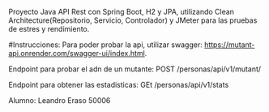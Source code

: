Proyecto Java API Rest con Spring Boot, H2 y JPA, utilizando Clean Architecture(Repositorio, Servicio, Controlador) y JMeter para las pruebas de estres y rendimiento.

#Instrucciones:
Para poder probar la api, utilizar swagger: https://mutant-api.onrender.com/swagger-ui/index.html.

Endpoint para probar el adn de un mutante: POST /personas/api/v1/mutant/

Endpoint para obtener las estadisticas: GEt /personas/api/v1/stats

Alumno: Leandro Eraso 50006

